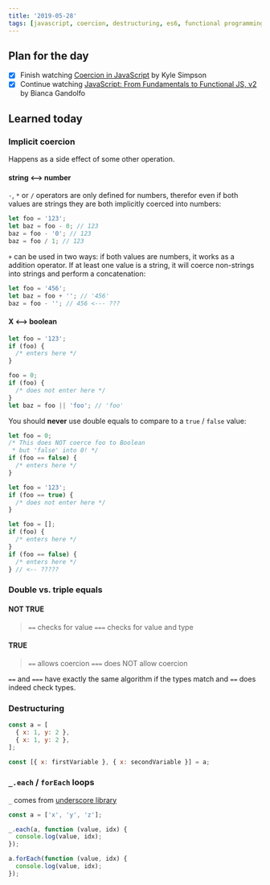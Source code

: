 ```yaml
---
title: '2019-05-28'
tags: [javascript, coercion, destructuring, es6, functional programming]
---
```


## Plan for the day

- [x] Finish watching [Coercion in JavaScript](https://frontendmasters.com/courses/javascript-coercion/) by Kyle Simpson
- [x] Continue watching [JavaScript: From Fundamentals to Functional JS, v2](https://frontendmasters.com/courses/js-fundamentals-functional-v2/) by Bianca Gandolfo

## Learned today

### Implicit coercion

Happens as a side effect of some other operation.

#### string <--> number

`-`, `*` or `/` operators are only defined for numbers, therefor even if both values are strings they are both implicitly coerced into numbers:

```javascript
let foo = '123';
let baz = foo - 0; // 123
baz = foo - '0'; // 123
baz = foo / 1; // 123
```

`+` can be used in two ways: if both values are numbers, it works as a addition operator. If at least one value is a string, it will coerce non-strings into strings and perform a concatenation:

```javascript
let foo = '456';
let baz = foo + ''; // '456'
baz = foo - ''; // 456 <--- ???
```

#### X <--> boolean

```javascript
let foo = '123';
if (foo) {
  /* enters here */
}

foo = 0;
if (foo) {
  /* does not enter here */
}
let baz = foo || 'foo'; // 'foo'
```

You should **never** use double equals to compare to a `true` / `false` value:

```javascript
let foo = 0;
/* This does NOT coerce foo to Boolean
 * but 'false' into 0! */
if (foo == false) {
  /* enters here */
}
```

```javascript
let foo = '123';
if (foo == true) {
  /* does not enter here */
}
```

```javascript
let foo = [];
if (foo) {
  /* enters here */
}
if (foo == false) {
  /* enters here */
} // <-- ?????
```

### Double vs. triple equals

#### NOT TRUE

> `==` checks for value
> `===` checks for value and type

#### TRUE

> `==` allows coercion
> `===` does NOT allow coercion

`==` and `===` have exactly the same algorithm if the types match and `==` does indeed check types.

### Destructuring

```javascript
const a = [
  { x: 1, y: 2 },
  { x: 1, y: 2 },
];
```

```javascript
const [{ x: firstVariable }, { x: secondVariable }] = a;
```

### `_.each` / `forEach` loops

`_` comes from [underscore library](https://underscorejs.org/)

```javascript
const a = ['x', 'y', 'z'];

_.each(a, function (value, idx) {
  console.log(value, idx);
});

a.forEach(function (value, idx) {
  console.log(value, idx);
});
```
